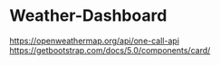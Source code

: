 # Weather-Dashboard
https://openweathermap.org/api/one-call-api
https://getbootstrap.com/docs/5.0/components/card/